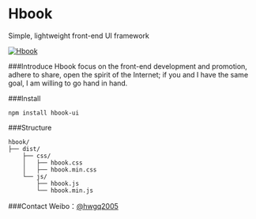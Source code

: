 Hbook
====================
Simple, lightweight front-end UI framework

[![Hbook](http://www.bookcss.com/docs/images/banner.jpg)](http://www.bookcss.com)

###Introduce
Hbook focus on the front-end development and promotion, adhere to share, open the spirit of the Internet; if you and I have the same goal, I am willing to go hand in hand.

###Install
```
npm install hbook-ui  
```

###Structure

```
hbook/
├── dist/
	├── css/
	│   ├── hbook.css
	│   ├── hbook.min.css
	└── js/
	    ├── hbook.js
	    └── hbook.min.js
```

###Contact
Weibo：[@hwgq2005](http://www.weibo.com/hwgq2005) 